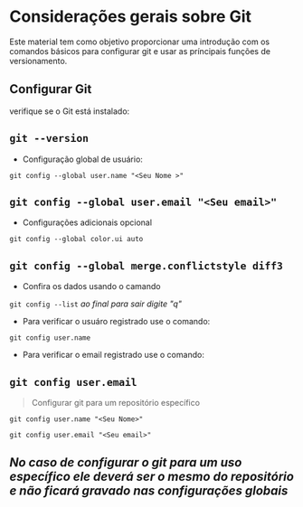 # Considerações gerais sobre Git
Este material tem como objetivo proporcionar uma introdução com os comandos básicos para configurar git e usar as príncipais funções de versionamento.

## Configurar Git
verifique se o Git está instalado:

`git --version`
---

- Configuração global de usuário:

`git config --global user.name "<Seu Nome >"`

`git config --global user.email "<Seu email>"`
---

- Configurações adicionais opcional

`git config --global color.ui auto`

`git config --global merge.conflictstyle diff3`
---

- Confira os dados usando o camando

`git config --list`
*ao final para sair digite "q"*

- Para verificar o usuáro registrado use o comando:

`git config user.name`

- Para verificar o email registrado use o comando:

`git config user.email`
---

> Configurar git para um repositório específico

`git config user.name "<Seu Nome>"`

`git config user.email "<Seu email>"`

*No caso de configurar o git para um uso específico ele deverá ser o mesmo do repositório e não ficará gravado nas configurações globais*
---
